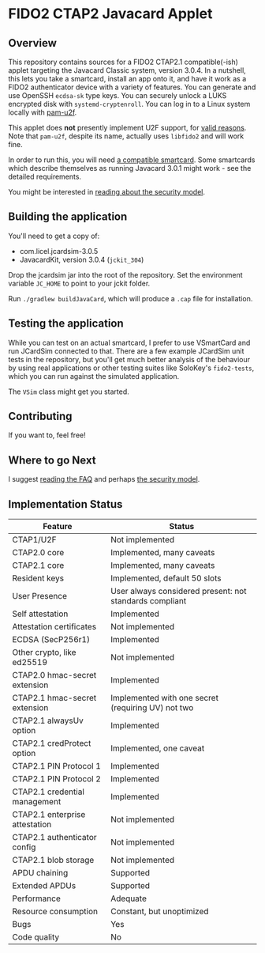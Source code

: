 # FIDO2 CTAP2 Javacard Applet

## Overview

This repository contains sources for a FIDO2 CTAP2.1 compatible(-ish)
applet targeting the Javacard Classic system, version 3.0.4. In a
nutshell, this lets you take a smartcard, install an app onto it,
and have it work as a FIDO2 authenticator device with a variety of
features. You can generate and use OpenSSH `ecdsa-sk` type keys. You
can securely unlock a LUKS encrypted disk with `systemd-cryptenroll`.
You can log in to a Linux system locally with
[pam-u2f](https://github.com/Yubico/pam-u2f).

This applet does **not** presently implement U2F support, for
[valid reasons](docs/FAQ.md). Note that `pam-u2f`, despite its name,
actually uses `libfido2` and will work fine.

In order to run this, you will need
[a compatible smartcard](docs/requirements.md). Some smartcards which
describe themselves as running Javacard 3.0.1 might work - see the
detailed requirements.

You might be interested in [reading about the security model](docs/security.md).

## Building the application

You'll need to get a copy of:
- com.licel.jcardsim-3.0.5
- JavacardKit, version 3.0.4 (`jckit_304`)

Drop the jcardsim jar into the root of the repository. Set the
environment variable `JC_HOME` to point to your jckit folder.

Run `./gradlew buildJavaCard`, which will produce a `.cap` file
for installation.

## Testing the application

While you can test on an actual smartcard, I prefer to use VSmartCard
and run JCardSim connected to that. There are a few example JCardSim
unit tests in the repository, but you'll get much better analysis
of the behaviour by using real applications or other testing suites
like SoloKey's `fido2-tests`, which you can run against the simulated
application.

The `VSim` class might get you started.

## Contributing

If you want to, feel free!

## Where to go Next

I suggest [reading the FAQ](docs/FAQ.md) and perhaps [the security model](docs/security.md).

## Implementation Status

| Feature                        | Status                                                  |
|--------------------------------|---------------------------------------------------------|
| CTAP1/U2F                      | Not implemented                                         |
| CTAP2.0 core                   | Implemented, many caveats                               |
| CTAP2.1 core                   | Implemented, many caveats                               | 
| Resident keys                  | Implemented, default 50 slots                           |
| User Presence                  | User always considered present: not standards compliant |
| Self attestation               | Implemented                                             |
| Attestation certificates       | Not implemented                                         |
| ECDSA (SecP256r1)              | Implemented                                             |
| Other crypto, like ed25519     | Not implemented                                         |
| CTAP2.0 hmac-secret extension  | Implemented                                             |
| CTAP2.1 hmac-secret extension  | Implemented with one secret (requiring UV) not two      |
| CTAP2.1 alwaysUv option        | Implemented                                             |
| CTAP2.1 credProtect option     | Implemented, one caveat                                 |
| CTAP2.1 PIN Protocol 1         | Implemented                                             |
| CTAP2.1 PIN Protocol 2         | Implemented                                             |
| CTAP2.1 credential management  | Implemented                                             |
| CTAP2.1 enterprise attestation | Not implemented                                         |
| CTAP2.1 authenticator config   | Not implemented                                         |
| CTAP2.1 blob storage           | Not implemented                                         |
| APDU chaining                  | Supported                                               |
| Extended APDUs                 | Supported                                               |
| Performance                    | Adequate                                                |
| Resource consumption           | Constant, but unoptimized                               |
| Bugs                           | Yes                                                     |
| Code quality                   | No                                                      |
